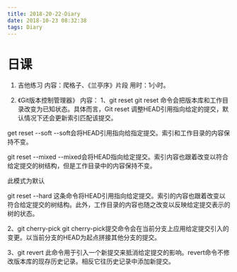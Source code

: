 ```yaml
---
title: 2018-20-22-Diary
date: 2018-10-23 08:32:38
tags: Diary
---
```


# 日课
1. 吉他练习
内容：爬格子、《兰亭序》片段
用时：1小时。

2. 《Git版本控制管理器》
内容：
1、git reset 
git reset 命令会把版本库和工作目录改变为已知状态。具体而言，Git reset 调整HEAD引用指向给定的提交，默认情况下还会更新索引匹配该提交。

get reset --soft
--soft会将HEAD引用指向给指定提交。索引和工作目录的内容保持不变。

git reset --mixed
--mixed会将HEAD指向给定提交。索引内容也跟着改变以符合给定提交的树结构，但是工作目录中的内容保持不变。

此模式为默认

git reset --hard
这条命令将HEAD引用指向给定提交。索引的内容也跟着改变以符合给定提交的树结构。此外，工作目录的内容也随之改变以反映给定提交表示的树的状态。


2、git cherry-pick
git cherry-pick提交命令会在当前分支上应用给定提交引入的变更。以当前分支的HEAD为起点拼接其他分支的提交。

3、git revert
此命令用于引入一个新提交来抵消给定提交的影响。revert命令不修改版本库的现存历史记录。相反它往历史记录中添加新提交。

